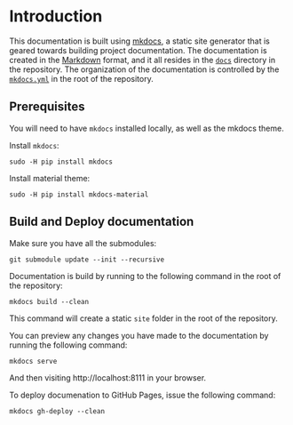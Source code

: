 # Introduction

This documentation is built using [mkdocs](http://www.mkdocs.org/), a static site generator that is geared towards building project documentation. The documentation is created in the [Markdown](http://en.wikipedia.org/wiki/Markdown) format, and it all resides in the [`docs`](https://github.com/Islandora-CLAW/CLAW/tree/master/docs) directory in the repository. The organization of the documentation is controlled by the [`mkdocs.yml`](https://github.com/Islandora-CLAW/CLAW/blob/master/mkdocs.yml) in the root of the repository.

## Prerequisites

You will need to have `mkdocs` installed locally, as well as the mkdocs theme.

Install `mkdocs`:

`sudo -H pip install mkdocs`

Install material theme:

`sudo -H pip install mkdocs-material`

## Build and Deploy documentation

Make sure you have all the submodules:

`git submodule update --init --recursive`

Documentation is build by running to the following command in the root of the repository:

`mkdocs build --clean`

This command will create a static `site` folder in the root of the repository.

You can preview any changes you have made to the documentation by running the following command:

`mkdocs serve`

And then visiting http://localhost:8111 in your browser.

To deploy documenation to GitHub Pages, issue the following command:

`mkdocs gh-deploy --clean`
